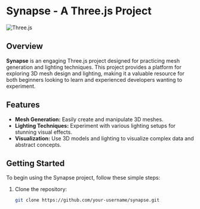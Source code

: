 # Synapse - A Three.js Project

![Three.js](https://www.google.com/imgres?imgurl=https%3A%2F%2Fmedia.tenor.com%2Fdp_hQBGT0rIAAAAd%2Fthink-smart.gif&tbnid=8tDBm8VTNanCsM&vet=12ahUKEwibjLGfjJmCAxXF5TgGHRv1DjsQMygnegUIARDDAQ..i&imgrefurl=https%3A%2F%2Fsurveysparrow.com%2Fblog%2Fbest-gif-sites%2F&docid=MyDivAPsrq993M&w=640&h=538&q=meme%20gif&hl=en&ved=2ahUKEwibjLGfjJmCAxXF5TgGHRv1DjsQMygnegUIARDDAQ)

## Overview

**Synapse** is an engaging Three.js project designed for practicing mesh generation and lighting techniques. This project provides a platform for exploring 3D mesh design and lighting, making it a valuable resource for both beginners looking to learn and experienced developers wanting to experiment.

## Features

- **Mesh Generation:** Easily create and manipulate 3D meshes.
- **Lighting Techniques:** Experiment with various lighting setups for stunning visual effects.
- **Visualization:** Use 3D models and lighting to visualize complex data and abstract concepts.

## Getting Started

To begin using the Synapse project, follow these simple steps:

1. Clone the repository:

   ```bash
   git clone https://github.com/your-username/synapse.git


